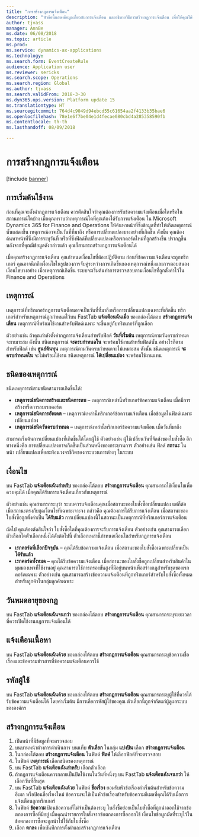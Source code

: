 ```yaml
---
title: "การสร้างกฎการแจ้งเตือน"
description: "หัวข้อนี้แสดงข้อมูลเกี่ยวกับการแจ้งเตือน และอธิบายวิธีการสร้างกฎการแจ้งเตือน เพื่อให้คุณได้รับแจ้งเกี่ยวกับเหตุการณ์ เช่น วันที่ที่มาถึง หรือการเปลี่ยนแปลงเฉพาะที่เกิดขึ้น"
author: tjvass
manager: AnnBe
ms.date: 06/08/2018
ms.topic: article
ms.prod: 
ms.service: dynamics-ax-applications
ms.technology: 
ms.search.form: EventCreateRule
audience: Application user
ms.reviewer: sericks
ms.search.scope: Operations
ms.search.region: Global
ms.author: tjvass
ms.search.validFrom: 2018-3-30
ms.dyn365.ops.version: Platform update 15
ms.translationtype: HT
ms.sourcegitcommit: 764d4c9049d94ebcd55c61654aa2f4133b35bae6
ms.openlocfilehash: 78e1e6f7be04e1d4fecae080cbd4a285358590fb
ms.contentlocale: th-th
ms.lasthandoff: 08/09/2018

---
```


# <a name="create-alert-rules"></a>การสร้างกฎการแจ้งเตือน

[!include [banner](../includes/banner.md)]

## <a name="getting-started"></a>การเริ่มต้นใช้งาน

ก่อนที่คุณจะตั้งค่ากฎการแจ้งเตือน ควรตัดสินใจว่าคุณต้องการรับข้อความแจ้งเตือนเมื่อใดหรือในสถานการณ์ใดบ้าง เมื่อคุณทราบว่าเหตุการณ์ใดที่คุณต้องได้รับการแจ้งเตือน ใน Microsoft Dynamics 365 for Finance and Operations ให้ค้นหาหน้าที่ซึ่งข้อมูลที่ทำให้เกิดเหตุการณ์นั้นแสดงขึ้น เหตุการณ์อาจเป็นวันที่ที่มาถึง หรือการเปลี่ยนแปลงบางอย่างที่เกิดขึ้น ดังนั้น คุณต้องค้นหาหน้าที่ซึ่งมีการระบุวันที่ หรือที่ซึ่งฟิลด์ที่เปลี่ยนแปลงหรือเรกคอร์ดใหม่ที่ถูกสร้างขึ้น ปรากฏขึ้น หลังจากที่คุณมีข้อมูลดังกล่าวแล้ว คุณก็สามารถสร้างกฎการแจ้งเตือนได้

เมื่อคุณสร้างกฎการแจ้งเตือน คุณกำหนดเงื่อนไขที่ต้องปฏิบัติตาม ก่อนที่ข้อความแจ้งเตือนจะถูกทริกเกอร์ คุณอาจนึกถึงเงื่อนไขในรูปของการจับคู่ระหว่างการเกิดขึ้นของเหตุการณ์หนึ่งและการตอบสนองเงื่อนไขบางอย่าง  เมื่อเหตุการณ์เกิดขึ้น ระบบจะเริ่มต้นทำการตรวจสอบตามเงื่อนไขที่ถูกตั้งค่าไว้ใน Finance and Operations

## <a name="events"></a>เหตุการณ์

เหตุการณ์ที่ทริกเกอร์กฎการแจ้งเตือนอาจเป็นวันที่ที่มาถึงหรือการเปลี่ยนแปลงเฉพาะที่เกิดขึ้น ทริกเกอร์สำหรับเหตุการณ์ถูกกำหนดไว้บน FastTab **แจ้งเตือนฉันเมื่อ** ของกล่องโต้ตอบ **สร้างกฎการแจ้งเตือน** เหตุการณ์ที่พร้อมใช้งานสำหรับฟิลด์เฉพาะ จะขึ้นอยู่กับทริกเกอร์ที่ถูกเลือก

ตัวอย่างเช่น ถ้าคุณกำลังตั้งค่ากฎการแจ้งเตือนสำหรับฟิลด์ **วันที่เริ่มต้น** เหตุการณ์ตามวันครบกำหนดจะเหมาะสม ดังนั้น ชนิดเหตุการณ์ **จะครบกำหนดใน** จะพร้อมใช้งานสำหรับฟิลด์นั้น อย่างไรก็ตาม สำหรับฟิลด์ เช่น **ศูนย์ต้นทุน** เหตุการณ์ตามวันครบกำหนดจะไม่เหมาะสม ดังนั้น ชนิดเหตุการณ์ **จะครบกำหนดใน** จะไม่พร้อมใช้งาน ชนิดเหตุการณ์ **ได้เปลี่ยนแปลง** จะพร้อมใช้งานแทน

## <a name="event-types"></a>ชนิดของเหตุการณ์

ชนิดเหตุการณ์สามชนิดสามารถเกิดขึ้นได้:

- **เหตุการณ์ชนิดการสร้างและชนิดการลบ** – เหตุการณ์เหล่านี้ทริกเกอร์ข้อความแจ้งเตือน เมื่อมีการสร้างหรือการลบเรกคอร์ด
- **เหตุการณ์ชนิดการอัพเดต** – เหตุการณ์เหล่านี้ทริกเกอร์ข้อความแจ้งเตือน เมื่อข้อมูลในฟิลด์เฉพาะเปลี่ยนแปลง
- **เหตุการณ์ชนิดวันครบกำหนด** – เหตุการณ์เหล่านี้ทริกเกอร์ข้อความแจ้งเตือน เมื่อวันที่มาถึง
    
สามารถเริ่มต้นการเปลี่ยนแปลงที่เกิดขึ้นได้โดยผู้ใช้ ตัวอย่างเช่น ผู้ใช้เปลี่ยนวันที่จัดส่งของใบสั่งซื้อ อีกทางหนึ่งคือ การเปลี่ยนแปลงอาจเกิดขึ้นเป็นส่วนหนึ่งของกระบวนการ ตัวอย่างเช่น ฟิลด์ **สถานะ** ในหน้า เปลี่ยนแปลงเพื่อสะท้อนวงจรชีวิตของกระบวนการต่างๆ ในระบบ

## <a name="conditions"></a>เงื่อนไข

บน FastTab **แจ้งเตือนฉันสำหรับ** ของกล่องโต้ตอบ **สร้างกฎการแจ้งเตือน** คุณสามารถใช้เงื่อนไขเพื่อควบคุมได้ เมื่อคุณได้รับการแจ้งเตือนเกี่ยวกับเหตุการณ์

ตัวอย่างเช่น คุณสามารถระบุว่า ระบบควรแจ้งเตือนคุณเมื่อสถานะของใบสั่งซื้อเปลี่ยนแปลง แต่ก็ต่อเมื่อสถานะตรงกับชุดเงื่อนไขที่เฉพาะเจาะจง กล่าวคือ คุณต้องการได้รับการแจ้งเตือน เมื่อสถานะของใบสั่งซื้อถูกตั้งค่าเป็น **ได้รับแล้ว** การเปลี่ยนแปลงนี้ในสถานะเป็นเหตุการณ์ที่ทริกเกอร์การแจ้งเตือน

ถัดไป คุณต้องตัดสินใจว่า ใบสั่งซื้อใดที่คุณต้องการจะรับการแจ้งเตือน ตัวอย่างเช่น คุณสามารถเลือกตัวเลือกใดตัวเลือกหนึ่งได้ดังต่อไปนี้ ตัวเลือกเหล่านี้กำหนดเงื่อนไขสำหรับกฎการแจ้งเตือน

- **เรกคอร์ดที่เลือกปัจจุบัน** – คุณได้รับข้อความแจ้งเตือน เมื่อสถานะของใบสั่งซื้อเฉพาะเปลี่ยนเป็น **ได้รับแล้ว**
- **เรกคอร์ดทั้งหมด** – คุณได้รับข้อความแจ้งเตือน เมื่อสถานะของใบสั่งซื้อถูกเปลี่ยนสำหรับสินค้าในมุมมองเพจที่ใช้งานอยู่ คุณสามารถใช้การกรองขั้นสูงที่มีอยู่บนหน้าเพื่อสร้างกฎสำหรับชุดของเรกคอร์ดเฉพาะ ตัวอย่างเช่น คุณสามารถสร้างข้อความแจ้งเตือนที่ถูกทริกเกอร์สำหรับใบสั่งซื้อทั้งหมดสำหรับลูกค้าในกลุ่มลูกค้าเฉพาะ
    
## <a name="expiry-of-rule"></a>วันหมดอายุของกฎ

บน FastTab **แจ้งเตือนฉันจนกว่า** ของกล่องโต้ตอบ **สร้างกฎการแจ้งเตือน** คุณสามารถระบุระยะเวลาที่ควรเปิดใช้งานกฎการแจ้งเตือนได้

## <a name="alert-contents"></a>แจ้งเตือนเนื้อหา

บน FastTab **แจ้งเตือนฉันด้วย** ของกล่องโต้ตอบ **สร้างกฎการแจ้งเตือน** คุณสามารถระบุข้อความชื่อเรื่องและข้อความข่าวสารที่ข้อความแจ้งเตือนควรใช้

## <a name="user-id"></a>รหัสผู้ใช้

บน FastTab **แจ้งเตือนฉันด้วย** ของกล่องโต้ตอบ **สร้างกฎการแจ้งเตือน** คุณสามารถระบุผู้ใช้ที่ควรได้รับข้อความแจ้งเตือนได้ โดยค่าเริ่มต้น มีการเลือกรหัสผู้ใช้ของคุณ ตัวเลือกนี้ถูกจำกัดแก่ผู้ดูแลระบบขององค์กร

## <a name="create-an-alert-rule"></a>สร้างกฎการแจ้งเตือน 

1. เปิดหน้าที่มีข้อมูลที่จะตรวจสอบ
2. บนบานหน้าต่างการดำเนินการ บนแท็บ **ตัวเลือก** ในกลุ่ม **แบ่งปัน** เลือก **สร้างกฎการแจ้งเตือน**
3. ในกล่องโต้ตอบ **สร้างกฎการแจ้งเตือน** ในฟิลด์ **ฟิลด์** ให้เลือกฟิลด์ที่จะตรวจสอบ
4. ในฟิลด์ **เหตุการณ์** เลือกชนิดของเหตุการณ์
5. บน FastTab **แจ้งเตือนฉันสำหรับ** เลือกตัวเลือก
6. ถ้ากฎการแจ้งเตือนควรกลายเป็นปิดใช้งานในวันที่หนึ่งๆ บน FastTab **แจ้งเตือนฉันจนกว่า** ให้เลือกวันที่สิ้นสุด
7. บน FastTab **แจ้งเตือนฉันด้วย** ในฟิลด์ **ชื่อเรื่อง** ยอมรับหัวข้อเรื่องค่าเริ่มต้นสำหรับข้อความอีเมล หรือป้อนชื่อเรื่องใหม่ ข้อความจะใช้เป็นหัวข้อเรื่องสำหรับข้อความอีเมลที่คุณได้รับเมื่อการแจ้งเตือนถูกทริกเกอร์
8. ในฟิลด์ **ข้อความ** ป้อนข้อความที่ไม่จำเป็นต้องระบุ ใบสั่งซื้อย่อยเป็นใบสั่งซื้อที่ถูกนำออกใช้จากข้อตกลงการซื้อที่มีอยู่ เมื่อคุณนำรายการใบสั่งจากข้อตกลงการซื้อออกใช้ เงื่อนไขข้อผูกมัดที่ระบุไว้ในข้อตกลงการซื้อจะถูกนำไปใช้กับใบสั่งซื้อ
9. เลือก **ตกลง** เพื่อบันทึกการตั้งค่าและสร้างกฎการแจ้งเตือน

